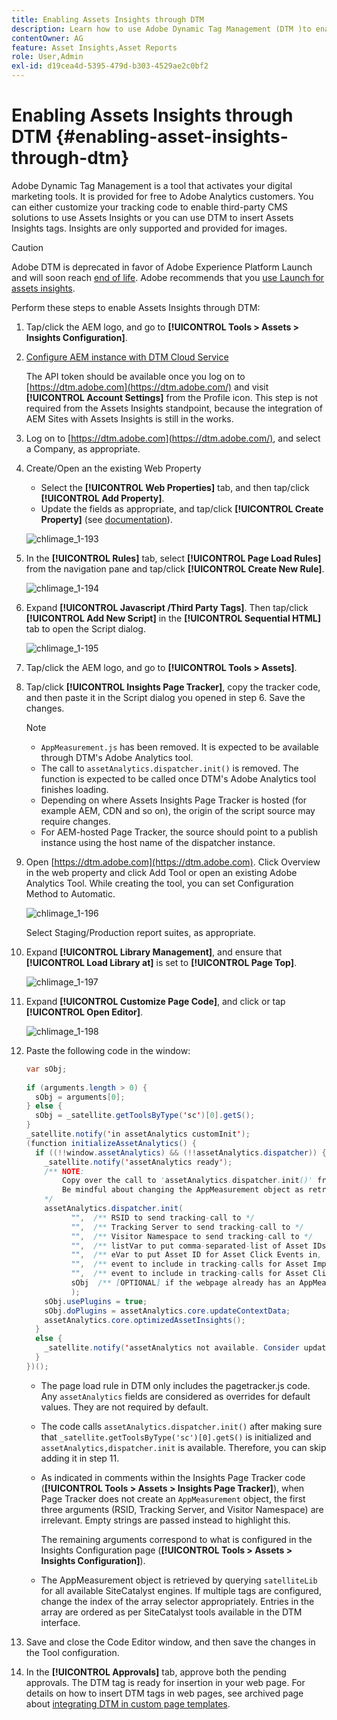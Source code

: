 ```yaml
---
title: Enabling Assets Insights through DTM
description: Learn how to use Adobe Dynamic Tag Management (DTM )to enable Assets Insights.
contentOwner: AG
feature: Asset Insights,Asset Reports
role: User,Admin
exl-id: d19cea4d-5395-479d-b303-4529ae2c0bf2
---
```

# Enabling Assets Insights through DTM {#enabling-asset-insights-through-dtm}

Adobe Dynamic Tag Management is a tool that activates your digital marketing tools. It is provided for free to Adobe Analytics customers. You can either customize your tracking code to enable third-party CMS solutions to use Assets Insights or you can use DTM to insert Assets Insights tags. Insights are only supported and provided for images.

>[!CAUTION]
>
>Adobe DTM is deprecated in favor of Adobe Experience Platform Launch and will soon reach [end of life](https://medium.com/launch-by-adobe/dtm-plans-for-a-sunset-3c6aab003a6f). Adobe recommends that you [use Launch for assets insights](https://experienceleague.adobe.com/docs/experience-manager-learn/assets/advanced/asset-insights-launch-tutorial.html).

Perform these steps to enable Assets Insights through DTM:

1. Tap/click the AEM logo, and go to **[!UICONTROL Tools > Assets > Insights Configuration]**.
1. [Configure AEM instance with DTM Cloud Service](../sites-administering/dtm.md)

   The API token should be available once you log on to [https://dtm.adobe.com](https://dtm.adobe.com/) and visit **[!UICONTROL Account Settings]** from the Profile icon. This step is not required from the Assets Insights standpoint, because the integration of AEM Sites with Assets Insights is still in the works.

1. Log on to [https://dtm.adobe.com](https://dtm.adobe.com/), and select a Company, as appropriate.
1. Create/Open an the existing Web Property

    * Select the **[!UICONTROL Web Properties]** tab, and then tap/click **[!UICONTROL Add Property]**.
    * Update the fields as appropriate, and tap/click **[!UICONTROL Create Property]** (see [documentation](https://helpx.adobe.com/experience-manager/using/dtm.html)).

   ![chlimage_1-193](assets/chlimage_1-193.png)

1. In the **[!UICONTROL Rules]** tab, select **[!UICONTROL Page Load Rules]** from the navigation pane and tap/click **[!UICONTROL Create New Rule]**.

   ![chlimage_1-194](assets/chlimage_1-194.png)

1. Expand **[!UICONTROL Javascript /Third Party Tags]**. Then tap/click **[!UICONTROL Add New Script]** in the **[!UICONTROL Sequential HTML]** tab to open the Script dialog.

   ![chlimage_1-195](assets/chlimage_1-195.png)

1. Tap/click the AEM logo, and go to **[!UICONTROL Tools > Assets]**.
1. Tap/click **[!UICONTROL Insights Page Tracker]**, copy the tracker code, and then paste it in the Script dialog you opened in step 6. Save the changes.

   >[!NOTE]
   >
   >* `AppMeasurement.js` has been removed. It is expected to be available through DTM's Adobe Analytics tool.
   >* The call to `assetAnalytics.dispatcher.init()` is removed. The function is expected to be called once DTM's Adobe Analytics tool finishes loading.
   >* Depending on where Assets Insights Page Tracker is hosted (for example AEM, CDN and so on), the origin of the script source may require changes.
   >* For AEM-hosted Page Tracker, the source should point to a publish instance using the host name of the dispatcher instance.

1. Open [https://dtm.adobe.com](https://dtm.adobe.com). Click Overview in the web property and click Add Tool or open an existing Adobe Analytics Tool. While creating the tool, you can set Configuration Method to Automatic.

   ![chlimage_1-196](assets/chlimage_1-196.png)

   Select Staging/Production report suites, as appropriate.

1. Expand **[!UICONTROL Library Management]**, and ensure that **[!UICONTROL Load Library at]** is set to **[!UICONTROL Page Top]**.

   ![chlimage_1-197](assets/chlimage_1-197.png)

1. Expand **[!UICONTROL Customize Page Code]**, and click or tap **[!UICONTROL Open Editor]**.

   ![chlimage_1-198](assets/chlimage_1-198.png)

1. Paste the following code in the window:

   ```java
   var sObj;
  
   if (arguments.length > 0) {
     sObj = arguments[0];
   } else {
     sObj = _satellite.getToolsByType('sc')[0].getS();
   }
   _satellite.notify('in assetAnalytics customInit');
   (function initializeAssetAnalytics() {
     if ((!!window.assetAnalytics) && (!!assetAnalytics.dispatcher)) {
       _satellite.notify('assetAnalytics ready');
       /** NOTE:
           Copy over the call to 'assetAnalytics.dispatcher.init()' from Assets Pagetracker
           Be mindful about changing the AppMeasurement object as retrieved above.
       */
       assetAnalytics.dispatcher.init(
             "",  /** RSID to send tracking-call to */
             "",  /** Tracking Server to send tracking-call to */
             "",  /** Visitor Namespace to send tracking-call to */
             "",  /** listVar to put comma-separated-list of Asset IDs for Asset Impression Events in tracking-call, e.g. 'listVar1' */
             "",  /** eVar to put Asset ID for Asset Click Events in, e.g. 'eVar3' */
             "",  /** event to include in tracking-calls for Asset Impression Events, e.g. 'event8' */
             "",  /** event to include in tracking-calls for Asset Click Events, e.g. 'event7' */
             sObj  /** [OPTIONAL] if the webpage already has an AppMeasurement object, please include the object here. If unspecified, Pagetracker Core shall create its own AppMeasurement object */
             );
       sObj.usePlugins = true;
       sObj.doPlugins = assetAnalytics.core.updateContextData;
       assetAnalytics.core.optimizedAssetInsights();
     }
     else {
       _satellite.notify('assetAnalytics not available. Consider updating the Custom Page Code', 4);
     }
   })();
   ```

    * The page load rule in DTM only includes the pagetracker.js code. Any `assetAnalytics` fields are considered as overrides for default values. They are not required by default.
    * The code calls `assetAnalytics.dispatcher.init()` after making sure that `_satellite.getToolsByType('sc')[0].getS()` is initialized and `assetAnalytics,dispatcher.init` is available. Therefore, you can skip adding it in step 11.
    * As indicated in comments within the Insights Page Tracker code (**[!UICONTROL Tools > Assets > Insights Page Tracker]**), when Page Tracker does not create an `AppMeasurement` object, the first three arguments (RSID, Tracking Server, and Visitor Namespace) are irrelevant. Empty strings are passed instead to highlight this.

      The remaining arguments correspond to what is configured in the Insights Configuration page (**[!UICONTROL Tools > Assets > Insights Configuration]**).
  
    * The AppMeasurement object is retrieved by querying `satelliteLib` for all available SiteCatalyst engines. If multiple tags are configured, change the index of the array selector appropriately. Entries in the array are ordered as per SiteCatalyst tools available in the DTM interface.

1. Save and close the Code Editor window, and then save the changes in the Tool configuration.
1. In the **[!UICONTROL Approvals]** tab, approve both the pending approvals. The DTM tag is ready for insertion in your web page. For details on how to insert DTM tags in web pages, see archived page about [integrating DTM in custom page templates](https://web.archive.org/web/20180816221834/https://blogs.adobe.com/experiencedelivers/experience-management/integrating-dtm-custom-aem6-page-template).
